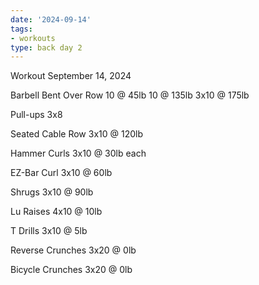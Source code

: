 ```yaml
---
date: '2024-09-14'
tags:
- workouts
type: back day 2
---
```


Workout September 14, 2024

Barbell Bent Over Row
10 @ 45lb
10 @ 135lb
3x10 @ 175lb

Pull-ups
3x8

Seated Cable Row
3x10 @ 120lb

Hammer Curls
3x10 @ 30lb each

EZ-Bar Curl
3x10 @ 60lb

Shrugs
3x10 @ 90lb

Lu Raises
4x10 @ 10lb

T Drills
3x10 @ 5lb

Reverse Crunches
3x20 @ 0lb

Bicycle Crunches
3x20 @ 0lb